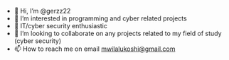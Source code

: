 - 👋 Hi, I’m @gerzz22
- 👀 I’m interested in programming and cyber related projects 
- 🌱 IT/cyber security enthusiastic 
- 💞️ I’m looking to collaborate on any projects related to my field of study (cyber security)
- 📫 How to reach me on email mwilalukoshi@gmail.com

<!---
gerzz22/gerzz22 is a ✨ special ✨ repository because its `README.md` (this file) appears on your GitHub profile.
You can click the Preview link to take a look at your changes.
--->
